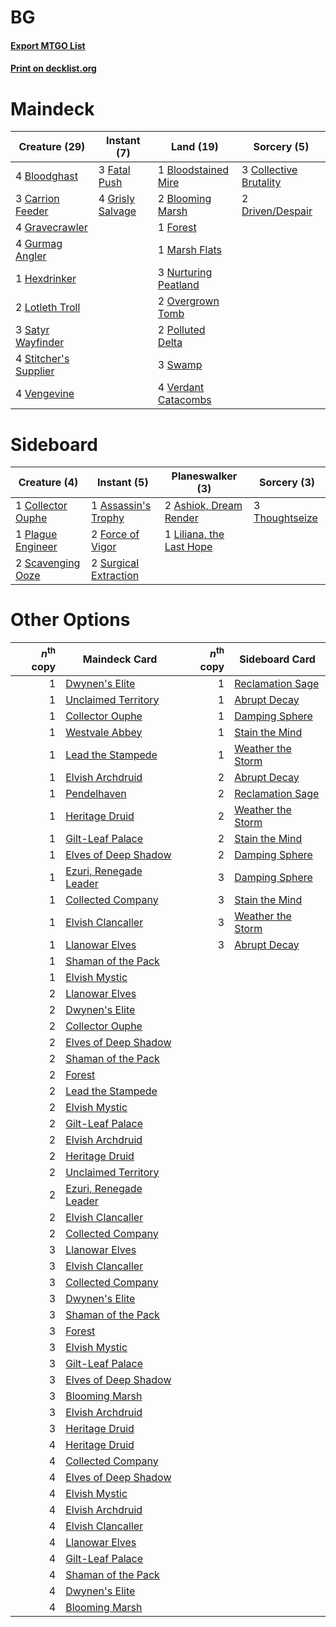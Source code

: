 # BG

#### [Export MTGO List](../collection/BG/BG.txt)
#### [Print on decklist.org](http://decklist.org/?deckmain=4%09Bloodghast%0A1%09Bloodstained%20Mire%0A2%09Blooming%20Marsh%0A3%09Carrion%20Feeder%0A3%09Collective%20Brutality%0A2%09Driven/Despair%0A3%09Fatal%20Push%0A1%09Forest%0A4%09Gravecrawler%0A4%09Grisly%20Salvage%0A4%09Gurmag%20Angler%0A1%09Hexdrinker%0A2%09Lotleth%20Troll%0A1%09Marsh%20Flats%0A3%09Nurturing%20Peatland%0A2%09Overgrown%20Tomb%0A2%09Polluted%20Delta%0A3%09Satyr%20Wayfinder%0A4%09Stitcher's%20Supplier%0A3%09Swamp%0A4%09Vengevine%0A4%09Verdant%20Catacombs&deckside=2%09Ashiok,%20Dream%20Render%0A1%09Assassin's%20Trophy%0A1%09Collector%20Ouphe%0A2%09Force%20of%20Vigor%0A1%09Liliana,%20the%20Last%20Hope%0A1%09Plague%20Engineer%0A2%09Scavenging%20Ooze%0A2%09Surgical%20Extraction%0A3%09Thoughtseize)
# Maindeck

|                                         Creature (29)                                          |                                        Instant (7)                                        |                                           Land (19)                                           |                                           Sorcery (5)                                           |
|------------------------------------------------------------------------------------------------|-------------------------------------------------------------------------------------------|-----------------------------------------------------------------------------------------------|-------------------------------------------------------------------------------------------------|
|4 [Bloodghast](http://gatherer.wizards.com/Pages/Card/Details.aspx?multiverseid=438648)         |3 [Fatal Push](http://gatherer.wizards.com/Pages/Card/Details.aspx?multiverseid=423724)    |1 [Bloodstained Mire](http://gatherer.wizards.com/Pages/Card/Details.aspx?multiverseid=405094) |3 [Collective Brutality](http://gatherer.wizards.com/Pages/Card/Details.aspx?multiverseid=414380)|
|3 [Carrion Feeder](http://gatherer.wizards.com/Pages/Card/Details.aspx?multiverseid=210133)     |4 [Grisly Salvage](http://gatherer.wizards.com/Pages/Card/Details.aspx?multiverseid=405253)|2 [Blooming Marsh](http://gatherer.wizards.com/Pages/Card/Details.aspx?multiverseid=417816)    |2 [Driven/Despair](http://gatherer.wizards.com/Pages/Card/Details.aspx?multiverseid=430846)      |
|4 [Gravecrawler](http://gatherer.wizards.com/Pages/Card/Details.aspx?multiverseid=409635)       |                                                                                           |1 [Forest](http://gatherer.wizards.com/Pages/Card/Details.aspx?multiverseid=439860)            |                                                                                                 |
|4 [Gurmag Angler](http://gatherer.wizards.com/Pages/Card/Details.aspx?multiverseid=391850)      |                                                                                           |1 [Marsh Flats](http://gatherer.wizards.com/Pages/Card/Details.aspx?multiverseid=405101)       |                                                                                                 |
|1 [Hexdrinker](http://gatherer.wizards.com/Pages/Card/Details.aspx?multiverseid=464117)         |                                                                                           |3 [Nurturing Peatland](http://gatherer.wizards.com/Pages/Card/Details.aspx?multiverseid=464192)|                                                                                                 |
|2 [Lotleth Troll](http://gatherer.wizards.com/Pages/Card/Details.aspx?multiverseid=405289)      |                                                                                           |2 [Overgrown Tomb](http://gatherer.wizards.com/Pages/Card/Details.aspx?multiverseid=405103)    |                                                                                                 |
|3 [Satyr Wayfinder](http://gatherer.wizards.com/Pages/Card/Details.aspx?multiverseid=378508)    |                                                                                           |2 [Polluted Delta](http://gatherer.wizards.com/Pages/Card/Details.aspx?multiverseid=405104)    |                                                                                                 |
|4 [Stitcher's Supplier](http://gatherer.wizards.com/Pages/Card/Details.aspx?multiverseid=447257)|                                                                                           |3 [Swamp](http://gatherer.wizards.com/Pages/Card/Details.aspx?multiverseid=439858)             |                                                                                                 |
|4 [Vengevine](http://gatherer.wizards.com/Pages/Card/Details.aspx?multiverseid=457124)          |                                                                                           |4 [Verdant Catacombs](http://gatherer.wizards.com/Pages/Card/Details.aspx?multiverseid=405113) |                                                                                                 |


# Sideboard

|                                        Creature (4)                                        |                                          Instant (5)                                           |                                         Planeswalker (3)                                          |                                       Sorcery (3)                                       |
|--------------------------------------------------------------------------------------------|------------------------------------------------------------------------------------------------|---------------------------------------------------------------------------------------------------|-----------------------------------------------------------------------------------------|
|1 [Collector Ouphe](http://gatherer.wizards.com/Pages/Card/Details.aspx?multiverseid=464107)|1 [Assassin's Trophy](http://gatherer.wizards.com/Pages/Card/Details.aspx?multiverseid=452902)  |2 [Ashiok, Dream Render](http://gatherer.wizards.com/Pages/Card/Details.aspx?multiverseid=461155)  |3 [Thoughtseize](http://gatherer.wizards.com/Pages/Card/Details.aspx?multiverseid=438676)|
|1 [Plague Engineer](http://gatherer.wizards.com/Pages/Card/Details.aspx?multiverseid=464049)|2 [Force of Vigor](http://gatherer.wizards.com/Pages/Card/Details.aspx?multiverseid=464113)     |1 [Liliana, the Last Hope](http://gatherer.wizards.com/Pages/Card/Details.aspx?multiverseid=414388)|                                                                                         |
|2 [Scavenging Ooze](http://gatherer.wizards.com/Pages/Card/Details.aspx?multiverseid=420783)|2 [Surgical Extraction](http://gatherer.wizards.com/Pages/Card/Details.aspx?multiverseid=397706)|                                                                                                   |                                                                                         |


# Other Options

|*n*<sup>th</sup> copy|                                          Maindeck Card                                          |*n*<sup>th</sup> copy|                                       Sideboard Card                                       |
|--------------------:|-------------------------------------------------------------------------------------------------|--------------------:|--------------------------------------------------------------------------------------------|
|                    1|[Dwynen's Elite](http://gatherer.wizards.com/Pages/Card/Details.aspx?multiverseid=442739)        |                    1|[Reclamation Sage](http://gatherer.wizards.com/Pages/Card/Details.aspx?multiverseid=389651) |
|                    1|[Unclaimed Territory](http://gatherer.wizards.com/Pages/Card/Details.aspx?multiverseid=435419)   |                    1|[Abrupt Decay](http://gatherer.wizards.com/Pages/Card/Details.aspx?multiverseid=456061)     |
|                    1|[Collector Ouphe](http://gatherer.wizards.com/Pages/Card/Details.aspx?multiverseid=464107)       |                    1|[Damping Sphere](http://gatherer.wizards.com/Pages/Card/Details.aspx?multiverseid=443101)   |
|                    1|[Westvale Abbey](http://gatherer.wizards.com/Pages/Card/Details.aspx?multiverseid=410049)        |                    1|[Stain the Mind](http://gatherer.wizards.com/Pages/Card/Details.aspx?multiverseid=383402)   |
|                    1|[Lead the Stampede](http://gatherer.wizards.com/Pages/Card/Details.aspx?multiverseid=382295)     |                    1|[Weather the Storm](http://gatherer.wizards.com/Pages/Card/Details.aspx?multiverseid=464140)|
|                    1|[Elvish Archdruid](http://gatherer.wizards.com/Pages/Card/Details.aspx?multiverseid=389498)      |                    2|[Abrupt Decay](http://gatherer.wizards.com/Pages/Card/Details.aspx?multiverseid=456061)     |
|                    1|[Pendelhaven](http://gatherer.wizards.com/Pages/Card/Details.aspx?multiverseid=442233)           |                    2|[Reclamation Sage](http://gatherer.wizards.com/Pages/Card/Details.aspx?multiverseid=389651) |
|                    1|[Heritage Druid](http://gatherer.wizards.com/Pages/Card/Details.aspx?multiverseid=413713)        |                    2|[Weather the Storm](http://gatherer.wizards.com/Pages/Card/Details.aspx?multiverseid=464140)|
|                    1|[Gilt-Leaf Palace](http://gatherer.wizards.com/Pages/Card/Details.aspx?multiverseid=153455)      |                    2|[Stain the Mind](http://gatherer.wizards.com/Pages/Card/Details.aspx?multiverseid=383402)   |
|                    1|[Elves of Deep Shadow](http://gatherer.wizards.com/Pages/Card/Details.aspx?multiverseid=292942)  |                    2|[Damping Sphere](http://gatherer.wizards.com/Pages/Card/Details.aspx?multiverseid=443101)   |
|                    1|[Ezuri, Renegade Leader](http://gatherer.wizards.com/Pages/Card/Details.aspx?multiverseid=389511)|                    3|[Damping Sphere](http://gatherer.wizards.com/Pages/Card/Details.aspx?multiverseid=443101)   |
|                    1|[Collected Company](http://gatherer.wizards.com/Pages/Card/Details.aspx?multiverseid=394519)     |                    3|[Stain the Mind](http://gatherer.wizards.com/Pages/Card/Details.aspx?multiverseid=383402)   |
|                    1|[Elvish Clancaller](http://gatherer.wizards.com/Pages/Card/Details.aspx?multiverseid=447315)     |                    3|[Weather the Storm](http://gatherer.wizards.com/Pages/Card/Details.aspx?multiverseid=464140)|
|                    1|[Llanowar Elves](http://gatherer.wizards.com/Pages/Card/Details.aspx?multiverseid=129626)        |                    3|[Abrupt Decay](http://gatherer.wizards.com/Pages/Card/Details.aspx?multiverseid=456061)     |
|                    1|[Shaman of the Pack](http://gatherer.wizards.com/Pages/Card/Details.aspx?multiverseid=413747)    |                     |                                                                                            |
|                    1|[Elvish Mystic](http://gatherer.wizards.com/Pages/Card/Details.aspx?multiverseid=389499)         |                     |                                                                                            |
|                    2|[Llanowar Elves](http://gatherer.wizards.com/Pages/Card/Details.aspx?multiverseid=129626)        |                     |                                                                                            |
|                    2|[Dwynen's Elite](http://gatherer.wizards.com/Pages/Card/Details.aspx?multiverseid=442739)        |                     |                                                                                            |
|                    2|[Collector Ouphe](http://gatherer.wizards.com/Pages/Card/Details.aspx?multiverseid=464107)       |                     |                                                                                            |
|                    2|[Elves of Deep Shadow](http://gatherer.wizards.com/Pages/Card/Details.aspx?multiverseid=292942)  |                     |                                                                                            |
|                    2|[Shaman of the Pack](http://gatherer.wizards.com/Pages/Card/Details.aspx?multiverseid=413747)    |                     |                                                                                            |
|                    2|[Forest](http://gatherer.wizards.com/Pages/Card/Details.aspx?multiverseid=439860)                |                     |                                                                                            |
|                    2|[Lead the Stampede](http://gatherer.wizards.com/Pages/Card/Details.aspx?multiverseid=382295)     |                     |                                                                                            |
|                    2|[Elvish Mystic](http://gatherer.wizards.com/Pages/Card/Details.aspx?multiverseid=389499)         |                     |                                                                                            |
|                    2|[Gilt-Leaf Palace](http://gatherer.wizards.com/Pages/Card/Details.aspx?multiverseid=153455)      |                     |                                                                                            |
|                    2|[Elvish Archdruid](http://gatherer.wizards.com/Pages/Card/Details.aspx?multiverseid=389498)      |                     |                                                                                            |
|                    2|[Heritage Druid](http://gatherer.wizards.com/Pages/Card/Details.aspx?multiverseid=413713)        |                     |                                                                                            |
|                    2|[Unclaimed Territory](http://gatherer.wizards.com/Pages/Card/Details.aspx?multiverseid=435419)   |                     |                                                                                            |
|                    2|[Ezuri, Renegade Leader](http://gatherer.wizards.com/Pages/Card/Details.aspx?multiverseid=389511)|                     |                                                                                            |
|                    2|[Elvish Clancaller](http://gatherer.wizards.com/Pages/Card/Details.aspx?multiverseid=447315)     |                     |                                                                                            |
|                    2|[Collected Company](http://gatherer.wizards.com/Pages/Card/Details.aspx?multiverseid=394519)     |                     |                                                                                            |
|                    3|[Llanowar Elves](http://gatherer.wizards.com/Pages/Card/Details.aspx?multiverseid=129626)        |                     |                                                                                            |
|                    3|[Elvish Clancaller](http://gatherer.wizards.com/Pages/Card/Details.aspx?multiverseid=447315)     |                     |                                                                                            |
|                    3|[Collected Company](http://gatherer.wizards.com/Pages/Card/Details.aspx?multiverseid=394519)     |                     |                                                                                            |
|                    3|[Dwynen's Elite](http://gatherer.wizards.com/Pages/Card/Details.aspx?multiverseid=442739)        |                     |                                                                                            |
|                    3|[Shaman of the Pack](http://gatherer.wizards.com/Pages/Card/Details.aspx?multiverseid=413747)    |                     |                                                                                            |
|                    3|[Forest](http://gatherer.wizards.com/Pages/Card/Details.aspx?multiverseid=439860)                |                     |                                                                                            |
|                    3|[Elvish Mystic](http://gatherer.wizards.com/Pages/Card/Details.aspx?multiverseid=389499)         |                     |                                                                                            |
|                    3|[Gilt-Leaf Palace](http://gatherer.wizards.com/Pages/Card/Details.aspx?multiverseid=153455)      |                     |                                                                                            |
|                    3|[Elves of Deep Shadow](http://gatherer.wizards.com/Pages/Card/Details.aspx?multiverseid=292942)  |                     |                                                                                            |
|                    3|[Blooming Marsh](http://gatherer.wizards.com/Pages/Card/Details.aspx?multiverseid=417816)        |                     |                                                                                            |
|                    3|[Elvish Archdruid](http://gatherer.wizards.com/Pages/Card/Details.aspx?multiverseid=389498)      |                     |                                                                                            |
|                    3|[Heritage Druid](http://gatherer.wizards.com/Pages/Card/Details.aspx?multiverseid=413713)        |                     |                                                                                            |
|                    4|[Heritage Druid](http://gatherer.wizards.com/Pages/Card/Details.aspx?multiverseid=413713)        |                     |                                                                                            |
|                    4|[Collected Company](http://gatherer.wizards.com/Pages/Card/Details.aspx?multiverseid=394519)     |                     |                                                                                            |
|                    4|[Elves of Deep Shadow](http://gatherer.wizards.com/Pages/Card/Details.aspx?multiverseid=292942)  |                     |                                                                                            |
|                    4|[Elvish Mystic](http://gatherer.wizards.com/Pages/Card/Details.aspx?multiverseid=389499)         |                     |                                                                                            |
|                    4|[Elvish Archdruid](http://gatherer.wizards.com/Pages/Card/Details.aspx?multiverseid=389498)      |                     |                                                                                            |
|                    4|[Elvish Clancaller](http://gatherer.wizards.com/Pages/Card/Details.aspx?multiverseid=447315)     |                     |                                                                                            |
|                    4|[Llanowar Elves](http://gatherer.wizards.com/Pages/Card/Details.aspx?multiverseid=129626)        |                     |                                                                                            |
|                    4|[Gilt-Leaf Palace](http://gatherer.wizards.com/Pages/Card/Details.aspx?multiverseid=153455)      |                     |                                                                                            |
|                    4|[Shaman of the Pack](http://gatherer.wizards.com/Pages/Card/Details.aspx?multiverseid=413747)    |                     |                                                                                            |
|                    4|[Dwynen's Elite](http://gatherer.wizards.com/Pages/Card/Details.aspx?multiverseid=442739)        |                     |                                                                                            |
|                    4|[Blooming Marsh](http://gatherer.wizards.com/Pages/Card/Details.aspx?multiverseid=417816)        |                     |                                                                                            |

